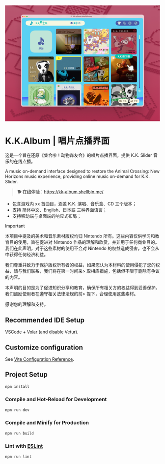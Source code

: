 ![screenshot](https://github.com/ShellBin/K.K.Album/blob/main/assets/screenshot.jpg)

# K.K.Album | 唱片点播界面

这是一个旨在还原《集合啦！动物森友会》的唱片点播界面，提供 K.K. Slider 音乐的在线点播。

A music on-demand interface designed to restore the Animal Crossing: New Horizons music experience, providing online music on-demand for K.K. Slider.

> **🐕 在线体验**：https://kk-album.shellbin.me/

- 包含游戏内 xx 首曲目，涵盖 K.K. 演唱、音乐盒、CD 三个版本；
- 支持 简体中文、English、日本語 三种界面语言；
- 支持移动端与桌面端的响应式布局；

> [!IMPORTANT]
> 本项目中提及的美术和音乐素材版权均归 Nintendo 所有。这些内容仅供学习和教育目的使用，旨在促进对 Nintendo 作品的理解和欣赏，并非用于任何商业目的。我们在此声明，对于这些素材的使用不会对 Nintendo 的权益造成侵害，也不会从中获得任何经济利益。
> 
> 我们尊重并致力于保护版权所有者的权益，如果您认为本材料的使用侵犯了您的权益，请与我们联系，我们将在第一时间采> 取相应措施，包括但不限于删除有争议的内容。
> 
> 本声明的目的是为了促进知识分享和教育，确保所有相关方的权益得到妥善保护。我们鼓励使用者在遵守相关法律法规的前> 提下，合理使用这些素材。
> 
> 感谢您的理解和支持。


## Recommended IDE Setup

[VSCode](https://code.visualstudio.com/) + [Volar](https://marketplace.visualstudio.com/items?itemName=Vue.volar) (and disable Vetur).

## Customize configuration

See [Vite Configuration Reference](https://vitejs.dev/config/).

## Project Setup

```sh
npm install
```

### Compile and Hot-Reload for Development

```sh
npm run dev
```

### Compile and Minify for Production

```sh
npm run build
```

### Lint with [ESLint](https://eslint.org/)

```sh
npm run lint
```
